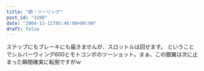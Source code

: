 ```yaml
---
title: "続・ツーリング"
post_id: "3208"
date: "2004-11-11T05:46:00+09:00"
draft: false
---
```



ステップにもブレーキにも届きませんが、スロットルは回せます。 ということでシルバーウィング600とモトコンポのツーショット。まぁ、この銀翼は次に止まった瞬間確実に転倒ですがｗ
